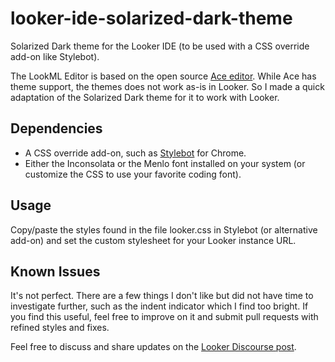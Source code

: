 # looker-ide-solarized-dark-theme
Solarized Dark theme for the Looker IDE (to be used with a CSS override add-on like Stylebot).

The LookML Editor is based on the open source [Ace editor](https://ace.c9.io/). While Ace has theme support, the themes does not work as-is in Looker. So I made a quick adaptation of the Solarized Dark theme for it to work with Looker.

## Dependencies
- A CSS override add-on, such as [Stylebot](https://chrome.google.com/webstore/detail/stylebot/oiaejidbmkiecgbjeifoejpgmdaleoha?hl=en) for Chrome.
- Either the Inconsolata or the Menlo font installed on your system (or customize the CSS to use your favorite coding font).

## Usage
Copy/paste the styles found in the file looker.css in Stylebot (or alternative add-on) and set the custom stylesheet for your Looker instance URL.

## Known Issues
It's not perfect. There are a few things I don't like but did not have time to investigate further, such as the indent indicator which I find too bright.
If you find this useful, feel free to improve on it and submit pull requests with refined styles and fixes.

Feel free to discuss and share updates on the [Looker Discourse post](https://discourse.looker.com/t/customizing-the-ide/7935).